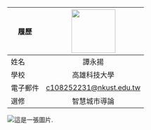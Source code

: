 |      履歷        |<img src="https://avatars.githubusercontent.com/u/22648375?v=4" width=100 height=100/>|
| ---------------- |:-----------------------------:|
| 姓名             | 譚永揚                |
| 學校             | 高雄科技大學                  |
| 電子郵件         | c108252231@nkust.edu.tw         |
| 選修             | 智慧城市導論                  |
![這是一張圖片.]()
